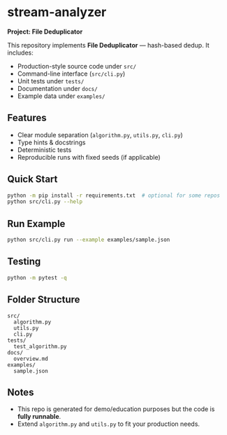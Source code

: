 # stream-analyzer

**Project: File Deduplicator**

This repository implements **File Deduplicator** — hash-based dedup.
It includes:
- Production-style source code under `src/`
- Command-line interface (`src/cli.py`)
- Unit tests under `tests/`
- Documentation under `docs/`
- Example data under `examples/`

## Features
- Clear module separation (`algorithm.py`, `utils.py`, `cli.py`)
- Type hints & docstrings
- Deterministic tests
- Reproducible runs with fixed seeds (if applicable)

## Quick Start
```bash
python -m pip install -r requirements.txt  # optional for some repos
python src/cli.py --help
```

## Run Example
```bash
python src/cli.py run --example examples/sample.json
```

## Testing
```bash
python -m pytest -q
```

## Folder Structure
```
src/
  algorithm.py
  utils.py
  cli.py
tests/
  test_algorithm.py
docs/
  overview.md
examples/
  sample.json
```

## Notes
- This repo is generated for demo/education purposes but the code is **fully runnable**.
- Extend `algorithm.py` and `utils.py` to fit your production needs.

